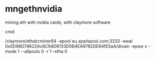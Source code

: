 # mngethnvidia
mining eth with nvidia cards, with claymore software 


cmd:

/claymore/ethdcrminer64 -epool eu.sparkpool.com:3333 -ewal 0x0D98D74622Ac6C94D6133D0B4EA9782DE64fE5aA/divain -epsw x -mode 1 --allpools 0 -r 1 -etha 0
